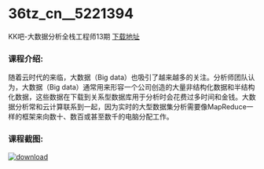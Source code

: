 # 36tz_cn__5221394
KK吧-大数据分析全栈工程师13期
[下载地址](http://www.36tz.cn/article/5221394 "下载地址")
### 课程介绍:
随着云时代的来临，大数据（Big data）也吸引了越来越多的关注。分析师团队认为，大数据（Big data）通常用来形容一个公司创造的大量非结构化数据和半结构化数据，这些数据在下载到关系型数据库用于分析时会花费过多时间和金钱。大数据分析常和云计算联系到一起，因为实时的大型数据集分析需要像MapReduce一样的框架来向数十、数百或甚至数千的电脑分配工作。

### 课程截图:
[![download](http://36tz.cn/muke_img/2021_10_2-25.png "下载地址")](http://www.36tz.cn "下载地址")
